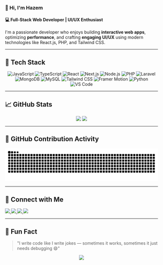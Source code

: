 ### 👋 Hi, I'm Hazem  
#### 💻 Full-Stack Web Developer | UI/UX Enthusiast

I'm a passionate developer who enjoys building **interactive web apps**, optimizing **performance**, and crafting **engaging UI/UX** using modern technologies like React.js, PHP, and Tailwind CSS.

---

## 🚀 Tech Stack

<div align="center">

![JavaScript](https://img.shields.io/badge/-JavaScript-F7DF1E?logo=javascript&logoColor=black&style=for-the-badge)
![TypeScript](https://img.shields.io/badge/-TypeScript-3178C6?logo=typescript&logoColor=white&style=for-the-badge)
![React](https://img.shields.io/badge/-React-61DAFB?logo=react&logoColor=black&style=for-the-badge)
![Next.js](https://img.shields.io/badge/-Next.js-000000?logo=next.js&logoColor=white&style=for-the-badge)
![Node.js](https://img.shields.io/badge/-Node.js-339933?logo=nodedotjs&logoColor=white&style=for-the-badge)
![PHP](https://img.shields.io/badge/-PHP-777BB4?logo=php&logoColor=white&style=for-the-badge)
![Laravel](https://img.shields.io/badge/-Laravel-FF2D20?logo=laravel&logoColor=white&style=for-the-badge)
![MongoDB](https://img.shields.io/badge/-MongoDB-47A248?logo=mongodb&logoColor=white&style=for-the-badge)
![MySQL](https://img.shields.io/badge/-MySQL-4479A1?logo=mysql&logoColor=white&style=for-the-badge)
![Tailwind CSS](https://img.shields.io/badge/-TailwindCSS-06B6D4?logo=tailwindcss&logoColor=white&style=for-the-badge)
![Framer Motion](https://img.shields.io/badge/-Framer_Motion-EF4444?logo=framer&logoColor=white&style=for-the-badge)
![Python](https://img.shields.io/badge/-Python-3776AB?logo=python&logoColor=white&style=for-the-badge)
![VS Code](https://img.shields.io/badge/-VSCode-007ACC?logo=visualstudiocode&logoColor=white&style=for-the-badge)

</div>

---

## 📈 GitHub Stats

<div align="center">
  <img src="https://github-readme-stats.vercel.app/api?username=hazemezz123&show_icons=true&theme=tokyonight&count_private=true" height="160" />
  <img src="https://github-readme-stats.vercel.app/api/top-langs/?username=hazemezz123&layout=compact&theme=tokyonight" height="160"/>
</div>

---

## 🐍 GitHub Contribution Activity

<p align="center">
  <img src="https://raw.githubusercontent.com/hazemezz123/hazemezz123/output/snake.svg" alt="snake animation" />
</p>

---

## 🔗 Connect with Me

<p align="left">
  <a href="https://www.linkedin.com/in/hazem-ezz-424498285/" target="_blank">
    <img src="https://img.shields.io/badge/LinkedIn-0077B5?logo=linkedin&logoColor=white&style=for-the-badge" height="35" />
  </a>
  <a href="https://www.instagram.com/hazem_ezz_1/" target="_blank">
    <img src="https://img.shields.io/badge/Instagram-E4405F?logo=instagram&logoColor=white&style=for-the-badge" height="35" />
  </a>
  <a href="mailto:hazemezz988@gmail.com">
    <img src="https://img.shields.io/badge/Gmail-D14836?logo=gmail&logoColor=white&style=for-the-badge" height="35" />
  </a>
  <a href="https://discord.com/users/705524395485036574">
    <img src="https://img.shields.io/badge/Discord-7289DA?logo=discord&logoColor=white&style=for-the-badge" height="35" />
  </a>
</p>

---

## 🎯 Fun Fact

> "I write code like I write jokes — sometimes it works, sometimes it just needs debugging 😄"

<p align="center">
  <img src="https://media.tenor.com/bxHky4v2x7EAAAAM/emoji-dance-z-emoji-asik-meme.gif" height="200" />
</p>
